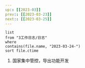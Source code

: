 ```yaml
---
up:: [[2023-03]]
prev:: [[2023-03-23]]
next:: [[2023-03-25]]
---
```


```dataview
list
from "3工作日志/日志"
where
contains(file.name, "2023-03-24-")
sort file.ctime
```
1. 国家集中管控，导出功能开发